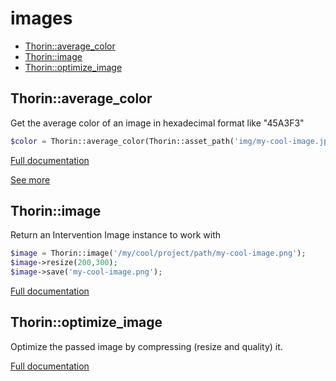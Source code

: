 # images

- [Thorin::average_color](#Thorin::average_color)
- [Thorin::image](#Thorin::image)
- [Thorin::optimize_image](#Thorin::optimize_image)
<a name="Thorin::average_color"></a>
## Thorin::average_color
Get the average color of an image in hexadecimal format like "45A3F3"
```php
$color = Thorin::average_color(Thorin::asset_path('img/my-cool-image.jpg'));
```

[Full documentation](/doc/src/functions/images/t_average_color.md)

[See more](https://github.com/ksubileau/color-thief-php)

<a name="Thorin::image"></a>
## Thorin::image
Return an Intervention Image instance to work with
```php
$image = Thorin::image('/my/cool/project/path/my-cool-image.png');
$image->resize(200,300);
$image->save('my-cool-image.png');
```

[Full documentation](/doc/src/functions/images/t_image.md)

<a name="Thorin::optimize_image"></a>
## Thorin::optimize_image
Optimize the passed image by compressing (resize and quality) it.

[Full documentation](/doc/src/functions/images/t_optimize_image.md)
